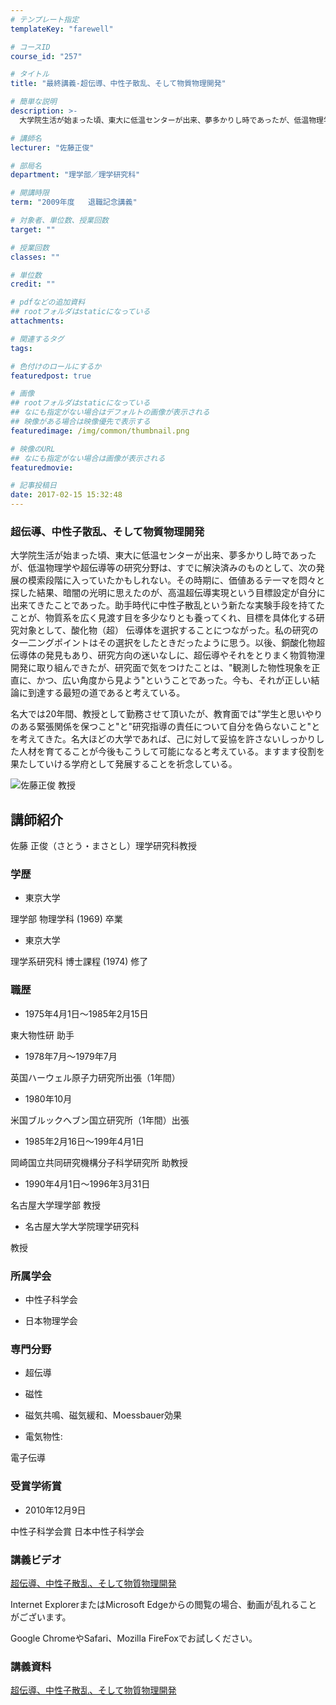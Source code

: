 ```yaml
---
# テンプレート指定
templateKey: "farewell"

# コースID
course_id: "257"

# タイトル
title: "最終講義-超伝導、中性子散乱、そして物質物理開発"

# 簡単な説明
description: >-
  大学院生活が始まった頃、東大に低温センターが出来、夢多かりし時であったが、低温物理学や超伝導等の研究分野は、すでに解決済みのものとして、次の発展の模索段階に入っていたかもしれない。その時期に、価値...

# 講師名
lecturer: "佐藤正俊"

# 部局名
department: "理学部／理学研究科"

# 開講時限
term: "2009年度	退職記念講義"

# 対象者、単位数、授業回数
target: ""

# 授業回数
classes: ""

# 単位数
credit: ""

# pdfなどの追加資料
## rootフォルダはstaticになっている
attachments: 

# 関連するタグ
tags:

# 色付けのロールにするか
featuredpost: true

# 画像
## rootフォルダはstaticになっている
## なにも指定がない場合はデフォルトの画像が表示される
## 映像がある場合は映像優先で表示する
featuredimage: /img/common/thumbnail.png

# 映像のURL
## なにも指定がない場合は画像が表示される
featuredmovie: 

# 記事投稿日
date: 2017-02-15 15:32:48
---
```


### 超伝導、中性子散乱、そして物質物理開発

大学院生活が始まった頃、東大に低温センターが出来、夢多かりし時であったが、低温物理学や超伝導等の研究分野は、すでに解決済みのものとして、次の発展の模索段階に入っていたかもしれない。その時期に、価値あるテ一マを悶々と探した結果、暗闇の光明に思えたのが、高温超伝導実現という目標設定が自分に出来てきたことであった。助手時代に中性子散乱という新たな実験手段を持てたことが、物質系を広く見渡す目を多少なりとも養ってくれ、目標を具体化する研究対象として、酸化物（超） 伝導体を選択することにつながった。私の研究のタ一二ングポイントはその選択をしたときだったように思う。以後、銅酸化物超伝導体の発見もあり、研究方向の迷いなしに、超伝導やそれをとりまく物質物浬開発に取り組んできたが、研究面で気をつけたことは、"観測した物性現象を正直に、かつ、広い角度から見よう"ということであった。今も、それが正しい結論に到達する最短の道であると考えている。

名大では20年間、教授として勤務させて頂いたが、教育面では"学生と思いやりのある緊張関係を保つこと"と"研究指導の責任について自分を偽らないこと"とを考えてきた。名大ほどの大学であれば、己に対して妥協を許さないしっかりした人材を育てることが今後もこうして可能になると考えている。ますます役割を果たしていける学府として発展することを祈念している。

![佐藤正俊 教授](/files/257/s_sato.jpg) 

## 講師紹介

佐藤 正俊（さとう・まさとし）理学研究科教授

### 学歴

* 東京大学

理学部 物理学科 (1969) 卒業

* 東京大学

理学系研究科 博士課程 (1974) 修了

### 職歴

* 1975年4月1日〜1985年2月15日

東大物性研 助手

* 1978年7月〜1979年7月

英国ハーウェル原子力研究所出張（1年間）

* 1980年10月

米国ブルックへブン国立研究所（1年間）出張

* 1985年2月16日〜199年4月1日

岡崎国立共同研究機構分子科学研究所 助教授

* 1990年4月1日〜1996年3月31日

名古屋大学理学部 教授

* 名古屋大学大学院理学研究科

教授

### 所属学会

* 中性子科学会

* 日本物理学会

### 専門分野

* 超伝導

* 磁性

* 磁気共鳴、磁気緩和、Moessbauer効果

* 電気物性:

電子伝導

### 受賞学術賞

* 2010年12月9日

中性子科学会賞 日本中性子科学会

### 講義ビデオ

[超伝導、中性子散乱、そして物質物理開発][1]

Internet ExplorerまたはMicrosoft Edgeからの閲覧の場合、動画が乱れることがございます。

Google ChromeやSafari、Mozilla FireFoxでお試しください。

[1]: https://nuvideo.media.nagoya-u.ac.jp/embed/d82ba8c308e0545007412db1f0d2ce8b387f7010

### 講義資料

[超伝導、中性子散乱、そして物質物理開発](/files/257/sato.pdf) 

